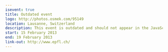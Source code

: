 ```yaml
---
isevent: true
title: Outdated event
logo: http://photos.osmek.com/95149
location: Lausanne, Switzerland
description: This event is outdated and should not appear in the JavaScript code
start: 15 February 2013
end: 19 February 2013
link-out: http://www.epfl.ch/
---
```

